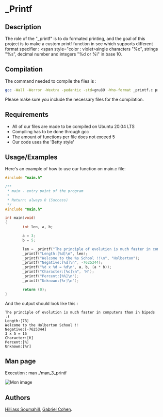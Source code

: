 
# _Printf






## Description

The role of the "_printf" is to do formated printing, and the goal of this project is to make a custom printf function in see which supports different format specifier : <span style="color : violet>single characters "%c"<span>, strings "%s", decimal number and integers "%d or %i" in base 10.

## Compilation

The command needed to compile the files is :

```sh
gcc -Wall -Werror -Wextra -pedantic -std=gnu89 -Wno-format _printf.c print_function.c 
```

Please make sure you include the necessary files for the compilation.
## Requirements

- All of our files are made to be compiled on Ubuntu 20.04 LTS
- Compiling has to be done through gcc
- The amount of functions per file does not exceed 5
- Our code uses the 'Betty style'
## Usage/Examples

Here's an example of how to use our function on main.c file:

```c
#include "main.h"

/**
 * main - entry point of the program
 *
 * Return: always 0 (Success)
 */
#include "main.h"

int main(void)
{
        int len, a, b;

        a = 3;
        b = 5;

        len = _printf("The principle of evolution is much faster in computers than in bipeds :)\n");
        _printf("Length:[%d]\n", len);
        _printf("Welcome to the %s School !!\n", "Holberton");
        _printf("Negative:[%d]\n", -7625344);
        _printf("%d x %d = %d\n", a, b, (a * b));
        _printf("Character:[%c]\n", 'H');
        _printf("Percent:[%%]\n");
        _printf("Unknown:[%r]\n");

        return (0);
}
```
And the output should look like this :
```
The principle of evolution is much faster in computers than in bipeds :)
Length:[73]
Welcome to the Holberton School !!
Negative:[-7625344]
3 x 5 = 15
Character:[H]
Percent:[%]
Unknown:[%r]
```
## Man page

Execution : man ./man_3_printf

![Mon image](https://imgur.com/7s6Ezbb.png)

## Authors

[Hilliass Soumahill](https://github.com/HLS-976), [Gabriel Cohen](https://github.com/GabrielCoh).
